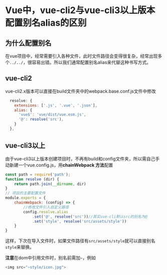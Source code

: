 # Vue中，vue-cli2与vue-cli3以上版本配置别名alias的区别



## 为什么配置别名

在vue项目中，经常需要引入各种文件，此时文件路径会变得很复杂，经常出现多个``../../``，很容易出错。所以我们通常配置别名alias来代替这种书写方式。



## vue-cli2

vue-cli2.x版本可以直接在build文件夹中的webpack.base.conf.js文件中修改

```js
  resolve: {
    extensions: ['.js', '.vue', '.json'],
    alias: {
      'vue$': 'vue/dist/vue.esm.js',
      '@': resolve('src'),
    }
  },
```

## vue-cli3以上

由于vue-cli3以上版本创建项目时，不再有build和config文件夹，所以需自己手动新建一个vue.config.js，用**chainWebpack 方法**配置

```js
const path = require('path');
function resolve (dir) {
    return path.join(__dirname, dir)
}
// 项目的主要配置文件
module.exports = {
    chainWebpack: (config) => {
        //修改文件引入自定义路径
        config.resolve.alias
            .set('@', resolve('src'))//其实vue-cli默认src的别名为@
            .set('style', resolve('src/assets/style'))
    }
}
```



这样，下次在导入文件时，如果文件路径有`src/assets/style`就可以直接别名`style`来替换。

**注意**在dom中引用文件时，别名前需加`~`，例如

```js
<img src="~style/icon.jpg">
```

